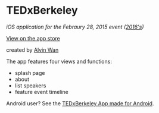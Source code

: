 # TEDxBerkeley
*iOS application for the Febraury 28, 2015 event ([2016's](https://github.com/TEDxBerkeley/iOSapp))*

[View on the app store](https://itunes.apple.com/us/app/tedxberkeley-2015/id971837810)

created by [Alvin Wan](http://alvinwan.com)

The app features four views and functions:
- splash page
- about
- list speakers
- feature event timeline

Android user? See the [TEDxBerkeley App made for Android](https://github.com/maxwolffe/TEDxBerkeleyApp).
